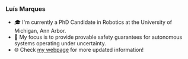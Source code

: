 ### Luís Marques
- 🎓 I'm currently a PhD Candidate in Robotics at the University of Michigan, Ann Arbor.
- 🤖 My focus is to provide provable safety guarantees for autonomous systems operating under uncertainty.
- 🌐 Check [my webpage](https://luis-marques.github.io/) for more updated information!

<!--
**luis-marques/luis-marques** is a ✨ _special_ ✨ repository because its `README.md` (this file) appears on your GitHub profile.

Here are some ideas to get you started:

- 🔭 I’m currently working on ...
- 🌱 I’m currently learning ...
- 👯 I’m looking to collaborate on ...
- 🤔 I’m looking for help with ...
- 💬 Ask me about ...
- 📫 How to reach me: ...
- 😄 Pronouns: ...
- ⚡ Fun fact: ...
-->
